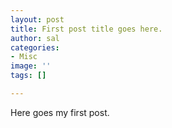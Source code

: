 ```yaml
---
layout: post
title: First post title goes here.
author: sal
categories:
- Misc
image: ''
tags: []

---
```

Here goes my first post.